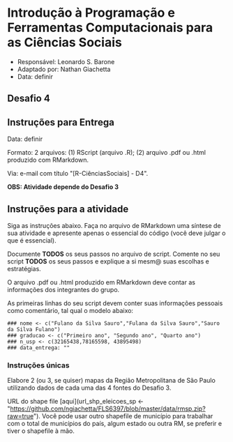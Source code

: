# Introdução à Programação e Ferramentas Computacionais para as Ciências Sociais

- Responsável: Leonardo S. Barone
- Adaptado por: Nathan Giachetta
- Data: definir

## Desafio 4

## Instruções para Entrega

Data: definir

Formato: 2 arquivos: (1) RScript (arquivo .R); (2) arquivo .pdf ou .html produzido com RMarkdown.

Via: e-mail com título "[R-CiênciasSociais] - D4".

__OBS: Atividade depende do Desafio 3__

## Instruções para a atividade

Siga as instruções abaixo. Faça no arquivo de RMarkdown uma síntese de sua atividade e apresente apenas o essencial do código (você deve julgar o que é essencial).

Documente __TODOS__ os seus passos no arquivo de script. Comente no seu script __TODOS__ os seus passos e explique a si mesm@ suas escolhas e estratégias.

O arquivo .pdf ou .html produzido em RMarkdown deve contar as informações dos integrantes do grupo.

As primeiras linhas do seu script devem conter suas informações pessoais como comentário, tal qual o modelo abaixo:

```{r}
### nome <- c("Fulano da Silva Sauro","Fulana da Silva Sauro","Sauro da Silva Fulano")
### graducao <- c("Primeiro ano", "Segundo ano", "Quarto ano")
### n_usp <- c(32165438,78165598, 43895498)
### data_entrega: ""
```

### Instruções únicas

Elabore 2 (ou 3, se quiser) mapas da Região Metropolitana de São Paulo utilizando dados de cada uma das 4 fontes do Desafio 3.

URL do shape file [aqui](url_shp_eleicoes_sp <- "https://github.com/ngiachetta/FLS6397/blob/master/data/rmsp.zip?raw=true"). Você pode usar outro shapefile de município para trabalhar com o total de municípios do país, algum estado ou outra RM, se preferir e tiver o shapefile à mão.
